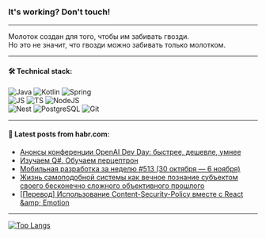 ### It's working? Don't touch!

---
Молоток создан для того, чтобы им забивать гвозди. <br>
Но это не значит, что гвозди можно забивать только молотком.

---

#### 🛠️ Technical stack:

![Java](https://img.shields.io/badge/Java-informational?logo=Oracle&style=flat&logoColor=white&color=FF4500)
![Kotlin](https://img.shields.io/badge/Kotlin-informational?logo=Kotlin&style=flat&logoColor=white&color=774D97)
![Spring](https://img.shields.io/badge/SpringBoot-informational?logo=SpringBoot&style=flat&logoColor=white&color=6DB33F) <br>
![JS](https://img.shields.io/badge/JS-informational?logo=javaScript&style=flat&logoColor=black&color=F7Df1E)
![TS](https://img.shields.io/badge/TypeScript-informational?logo=typeScript&style=flat&logoColor=black&color=0667A8)
![NodeJS](https://img.shields.io/badge/NodeJS-informational?logo=node.js&style=flat&logoColor=white&color=70A760) <br>
![Nest](https://img.shields.io/badge/NestJS-informational?logo=NestJS&style=flat&logoColor=white&color=E0234E)
![PostgreSQL](https://img.shields.io/badge/PostgreSQL-informational?logo=PostgreSQL&style=flat&logoColor=white&color=DAA520)
![Git](https://img.shields.io/badge/Git-informational?logo=git&style=flat&logoColor=white&color=778899)

___

#### 💬 Latest posts from habr.com:

<!-- BLOG-POST-LIST:START -->
- [Анонсы конференции OpenAI Dev Day: быстрее, дешевле, умнее](https://habr.com/ru/companies/raft/articles/772166/?utm_source=habrahabr&utm_medium=rss&utm_campaign=772166)
- [Изучаем Q#. Обучаем перцептрон](https://habr.com/ru/articles/772172/?utm_source=habrahabr&utm_medium=rss&utm_campaign=772172)
- [Мобильная разработка за неделю #513 &lpar;30 октября — 6 ноября&rpar;](https://habr.com/ru/companies/productivity_inside/articles/772170/?utm_source=habrahabr&utm_medium=rss&utm_campaign=772170)
- [Жизнь самоподобной системы как вечное познание субъектом своего бесконечно сложного объективного прошлого](https://habr.com/ru/articles/772138/?utm_source=habrahabr&utm_medium=rss&utm_campaign=772138)
- [[Перевод] Использование Content-Security-Policy вместе с React &amp;amp; Emotion](https://habr.com/ru/articles/772100/?utm_source=habrahabr&utm_medium=rss&utm_campaign=772100)
<!-- BLOG-POST-LIST:END -->

---
[![Top Langs](https://github-readme-stats-git-master-advtsetting-gmailcom.vercel.app/api/top-langs/?username=zloylis&langs_count=10&hide_title=false&title_color=e6edf3&size_weight=0.5&count_weight=0.5&layout=compact&hide_border=true&theme=dracula)](https://github.com/zloylis)

<!-- ![GitHub stats](https://github-readme-stats-git-master-advtsetting-gmailcom.vercel.app/api?username=zloylis&show_icons=true&hide_border=true&theme=dracula&hide_title=true&include_all_commits=true&count_private=true&hide=contribs&hide_rank=true) -->
